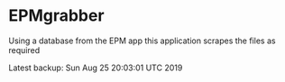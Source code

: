 # EPMgrabber
Using a database from the EPM app this application scrapes the files as required


Latest backup: Sun Aug 25 20:03:01 UTC 2019

